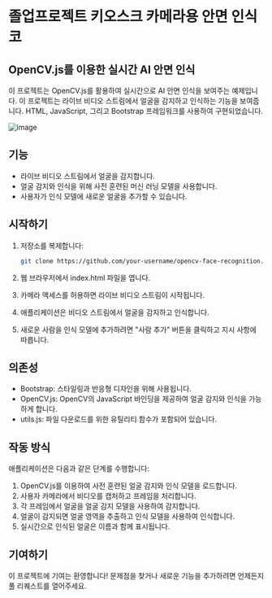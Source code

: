 # 졸업프로젝트 키오스크 카메라용 안면 인식 코

## OpenCV.js를 이용한 실시간 AI 안면 인식

이 프로젝트는 OpenCV.js를 활용하여 실시간으로 AI 안면 인식을 보여주는 예제입니다. 이 프로젝트는 라이브 비디오 스트림에서 얼굴을 감지하고 인식하는 기능을 보여줍니다. HTML, JavaScript, 그리고 Bootstrap 프레임워크를 사용하여 구현되었습니다.

![image](https://github.com/walloonam/keyosk_camera/assets/80560040/b69fa49d-c566-46bc-af64-a79395b6f572)
 <!-- 실제 데모 GIF나 스크린샷으로 대체해주세요 -->

## 기능

- 라이브 비디오 스트림에서 얼굴을 감지합니다.
- 얼굴 감지와 인식을 위해 사전 훈련된 머신 러닝 모델을 사용합니다.
- 사용자가 인식 모델에 새로운 얼굴을 추가할 수 있습니다.

## 시작하기

1. 저장소를 복제합니다:

   ```bash
   git clone https://github.com/your-username/opencv-face-recognition.git


2. 웹 브라우저에서 index.html 파일을 엽니다.

3. 카메라 액세스를 허용하면 라이브 비디오 스트림이 시작됩니다.

4. 애플리케이션은 비디오 스트림에서 얼굴을 감지하고 인식합니다.

5. 새로운 사람을 인식 모델에 추가하려면 "사람 추가" 버튼을 클릭하고 지시 사항에 따릅니다.

## 의존성
- Bootstrap: 스타일링과 반응형 디자인을 위해 사용됩니다.
- OpenCV.js: OpenCV의 JavaScript 바인딩을 제공하여 얼굴 감지와 인식을 가능하게 합니다.
- utils.js: 파일 다운로드를 위한 유틸리티 함수가 포함되어 있습니다.

## 작동 방식
애플리케이션은 다음과 같은 단계를 수행합니다:

1. OpenCV.js를 이용하여 사전 훈련된 얼굴 감지와 인식 모델을 로드합니다.
2. 사용자 카메라에서 비디오를 캡처하고 프레임을 처리합니다.
3. 각 프레임에서 얼굴을 얼굴 감지 모델을 사용하여 감지합니다.
4. 얼굴이 감지되면 얼굴 영역을 추출하고 인식 모델을 사용하여 인식합니다.
5. 실시간으로 인식된 얼굴은 이름과 함께 표시됩니다.


## 기여하기
이 프로젝트에 기여는 환영합니다! 문제점을 찾거나 새로운 기능을 추가하려면 언제든지 풀 리퀘스트를 열어주세요.



